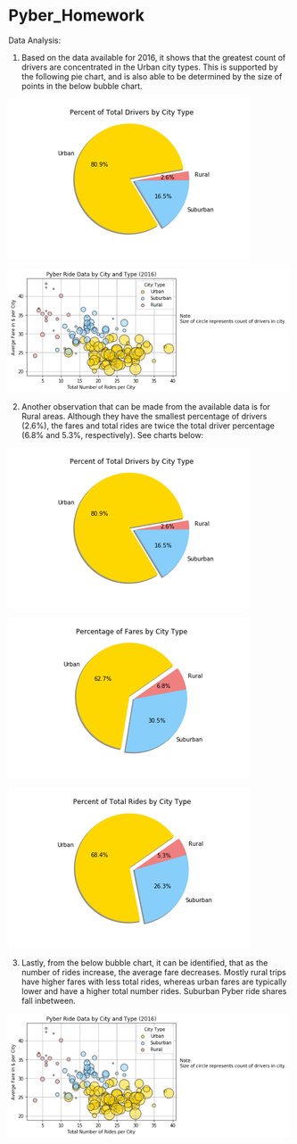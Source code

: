 # Pyber_Homework

Data Analysis:

1. Based on the data available for 2016, it shows that the greatest count of drivers are concentrated in the Urban city types. This is supported by the following pie chart, and is also able to be determined by the size of points in the below bubble chart.

![Driver Concentration](Percent%20of%20Drivers%20by%20City%20Type.png)

![Pyber Ride Data](Pyber%20Ride%20Data.png)

2. Another observation that can be made from the available data is for Rural areas. Although they have the smallest percentage of drivers (2.6%), the fares and total rides are twice the total driver percentage (6.8% and 5.3%, respectively). See charts below:

![Total Drivers](Percent%20of%20Drivers%20by%20City%20Type.png)

![Fares](Percentage%20of%20Fares%20by%20City%20Type.png)

![Total Rides](Percent%20of%20Rides%20by%20City%20Type.png)

3. Lastly, from the below bubble chart, it can be identified, that as the number of rides increase, the average fare decreases. Mostly rural trips have higher fares with less total rides, whereas urban fares are typically lower and have a higher total number rides. Suburban Pyber ride shares fall inbetween.

![Pyber Ride Data](Pyber%20Ride%20Data.png)

